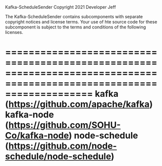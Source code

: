Kafka-ScheduleSender
Copyright 2021 Developer Jeff

The Kafka-ScheduleSender contains subcomponents with separate copyright notices and license terms.
Your use of hte source code for these subcomponent is subject to the terms and conditions of the following licenses.

=======================================================================================================================
kafka (https://github.com/apache/kafka)
kafka-node (https://github.com/SOHU-Co/kafka-node)
node-schedule (https://github.com/node-schedule/node-schedule)
=======================================================================================================================


